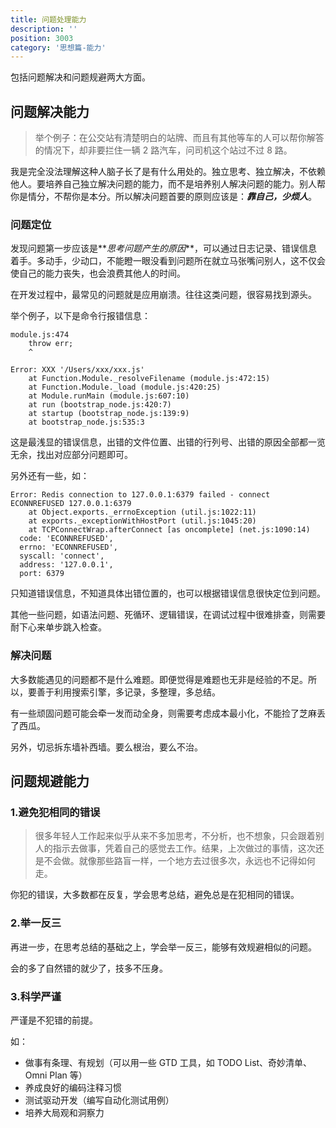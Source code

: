 ```yaml
---
title: 问题处理能力
description: ''
position: 3003
category: '思想篇-能力'
---
```


包括问题解决和问题规避两大方面。

## 问题解决能力

> 举个例子：在公交站有清楚明白的站牌、而且有其他等车的人可以帮你解答的情况下，却非要拦住一辆 2 路汽车，问司机这个站过不过 8 路。

我是完全没法理解这种人脑子长了是有什么用处的。独立思考、独立解决，不依赖他人。要培养自己独立解决问题的能力，而不是培养别人解决问题的能力。别人帮你是情分，不帮你是本分。所以解决问题首要的原则应该是：**_靠自己，少烦人_**。

### 问题定位

发现问题第一步应该是**_思考问题产生的原因_**，可以通过日志记录、错误信息着手。多动手，少动口，不能瞪一眼没看到问题所在就立马张嘴问别人，这不仅会使自己的能力丧失，也会浪费其他人的时间。

在开发过程中，最常见的问题就是应用崩溃。往往这类问题，很容易找到源头。

举个例子，以下是命令行报错信息：

```
module.js:474
    throw err;
    ^

Error: XXX '/Users/xxx/xxx.js'
    at Function.Module._resolveFilename (module.js:472:15)
    at Function.Module._load (module.js:420:25)
    at Module.runMain (module.js:607:10)
    at run (bootstrap_node.js:420:7)
    at startup (bootstrap_node.js:139:9)
    at bootstrap_node.js:535:3
```

这是最浅显的错误信息，出错的文件位置、出错的行列号、出错的原因全部都一览无余，找出对应部分问题即可。

另外还有一些，如：

```
Error: Redis connection to 127.0.0.1:6379 failed - connect ECONNREFUSED 127.0.0.1:6379
    at Object.exports._errnoException (util.js:1022:11)
    at exports._exceptionWithHostPort (util.js:1045:20)
    at TCPConnectWrap.afterConnect [as oncomplete] (net.js:1090:14)
  code: 'ECONNREFUSED',
  errno: 'ECONNREFUSED',
  syscall: 'connect',
  address: '127.0.0.1',
  port: 6379
```

只知道错误信息，不知道具体出错位置的，也可以根据错误信息很快定位到问题。

其他一些问题，如语法问题、死循环、逻辑错误，在调试过程中很难排查，则需要耐下心来单步跳入检查。

### 解决问题

大多数能遇见的问题都不是什么难题。即便觉得是难题也无非是经验的不足。所以，要善于利用搜索引擎，多记录，多整理，多总结。

有一些顽固问题可能会牵一发而动全身，则需要考虑成本最小化，不能捡了芝麻丢了西瓜。

另外，切忌拆东墙补西墙。要么根治，要么不治。

## 问题规避能力

### 1.避免犯相同的错误

> 很多年轻人工作起来似乎从来不多加思考，不分析，也不想象，只会跟着别人的指示去做事，凭着自己的感觉去工作。结果，上次做过的事情，这次还是不会做。就像那些路盲一样，一个地方去过很多次，永远也不记得如何走。

你犯的错误，大多数都在反复，学会思考总结，避免总是在犯相同的错误。

### 2.举一反三

再进一步，在思考总结的基础之上，学会举一反三，能够有效规避相似的问题。

会的多了自然错的就少了，技多不压身。

### 3.科学严谨

严谨是不犯错的前提。

如：

- 做事有条理、有规划（可以用一些 GTD 工具，如 TODO List、奇妙清单、Omni Plan 等）
- 养成良好的编码注释习惯
- 测试驱动开发（编写自动化测试用例）
- 培养大局观和洞察力

<adsbygoogle></adsbygoogle>
